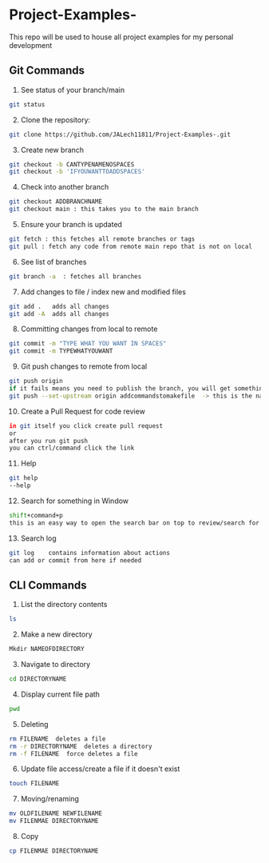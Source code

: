 # Project-Examples-
This repo will be used to house all project examples for my personal development 

## Git Commands

1. See status of your branch/main 
```bash
git status
```

2. Clone the repository: 
```bash
git clone https://github.com/JALech11811/Project-Examples-.git
```

3. Create new branch 
```bash
git checkout -b CANTYPENAMENOSPACES
git checkout -b 'IFYOUWANTTOADDSPACES'
```

4. Check into another branch
```bash
git checkout ADDBRANCHNAME
git checkout main : this takes you to the main branch
```

5. Ensure your branch is updated
```bash
git fetch : this fetches all remote branches or tags
git pull : fetch any code from remote main repo that is not on local 
```

6. See list of branches
```bash
git branch -a  : fetches all branches 
```

7. Add changes to file / index new and modified files
```bash
git add .   adds all changes 
git add -A  adds all changes 
```

8. Committing changes from local to remote
```bash
git commit -m "TYPE WHAT YOU WANT IN SPACES"
git commit -m TYPEWHATYOUWANT

```

9. Git push changes to remote from local
```bash
git push origin
if it fails means you need to publish the branch, you will get something like this
git push --set-upstream origin addcommandstomakefile  -> this is the name of the branch
```

10. Create a Pull Request for code review
```bash
in git itself you click create pull request
or 
after you run git push 
you can ctrl/command click the link
```

11. Help 
```bash
git help
--help
```

12. Search for something in Window
```bash
shift+command+p 
this is an easy way to open the search bar on top to review/search for something 
```

13. Search log 
```bash
git log    contains information about actions 
can add or commit from here if needed 
```


## CLI Commands

1. List the directory contents 
```bash
ls 
```

2. Make a new directory
```bash
Mkdir NAMEOFDIRECTORY
```

3. Navigate to directory
```bash
cd DIRECTORYNAME
```

4. Display current file path 
```bash
pwd
```

5. Deleting
```bash
rm FILENAME  deletes a file
rm -r DIRECTORYNAME  deletes a directory
rm -f FILENAME  force deletes a file
```

6. Update file access/create a file if it doesn't exist 
```bash
touch FILENAME
```

7. Moving/renaming
```bash
mv OLDFILENAME NEWFILENAME
mv FILENMAE DIRECTORYNAME
```

8. Copy 
```bash
cp FILENMAE DIRECTORYNAME
```
